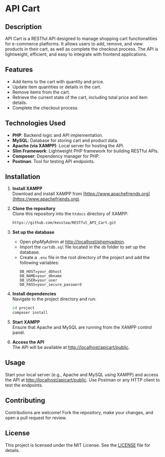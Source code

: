 # API Cart

## Description

API Cart is a RESTful API designed to manage shopping cart functionalities for e-commerce platforms. It allows users to add, remove, and view products in their cart, as well as complete the checkout process. The API is lightweight, efficient, and easy to integrate with frontend applications.

## Features

- Add items to the cart with quantity and price.
- Update item quantities or details in the cart.
- Remove items from the cart.
- Retrieve the current state of the cart, including total price and item details.
- Complete the checkout process.

## Technologies Used

- **PHP**: Backend logic and API implementation.
- **MySQL**: Database for storing cart and product data.
- **Apache (via XAMPP)**: Local server for hosting the API.
- **Slim Framework**: Lightweight PHP framework for building RESTful APIs.
- **Composer**: Dependency manager for PHP.
- **Postman**: Tool for testing API endpoints.

## Installation

1. **Install XAMPP**  
   Download and install XAMPP from [https://www.apachefriends.org](https://www.apachefriends.org).

2. **Clone the repository**  
   Clone this repository into the `htdocs` directory of XAMPP:
   ```bash
   https://github.com/kevstaa/RESTful_API_Cart.git
   ```

3. **Set up the database**  
   - Open phpMyAdmin at [http://localhost/phpmyadmin](http://localhost/phpmyadmin).
   - Import the `cartdb.sql` file located in the `db` folder to set up the database.
   - Create a `.env` file in the root directory of the project and add the following variables:
     ```dotenv
     DB_HOST=your_dbhost
     DB_NAME=your_dbname
     DB_USER=your_user
     DB_PASS=your_secure_password
     ```

4. **Install dependencies**  
   Navigate to the project directory and run:
   ```bash
   cd project
   composer install
   ```

5. **Start XAMPP**  
   Ensure that Apache and MySQL are running from the XAMPP control panel.

6. **Access the API**  
   The API will be available at [http://localhost/apicart/public](http://localhost/apicart/public).

## Usage

Start your local server (e.g., Apache and MySQL using XAMPP) and access the API at [http://localhost/apicart/public](http://localhost/apicart/public). Use Postman or any HTTP client to test the endpoints.

## Contributing

Contributions are welcome! Fork the repository, make your changes, and open a pull request for review.

## License

This project is licensed under the MIT License. See the [LICENSE](LICENSE) file for details.
